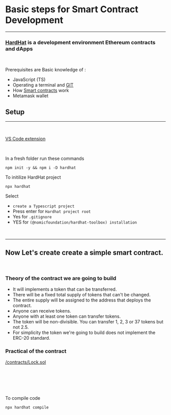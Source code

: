 # Basic steps for Smart Contract Development

<hr>

### [HardHat](https://hardhat.org/tutorial) is a development environment Ethereum contracts and dApps

<br>

Prerequisites are Basic knowledge of :

- JavaScript (TS)
- Operating a terminal and [GIT](https://youtube.com/playlist?list=PL_s5d7ncPMZaFc6FBXIkabLUiljGkYOYL)
- How [Smart contracts](https://ethereum.org/learn/#smart-contracts) work
- Metamask wallet

## Setup

<hr>

<br>

[VS Code extension](https://marketplace.visualstudio.com/items?itemName=NomicFoundation.hardhat-solidity)

<br>

In a fresh folder run these commands

```
npm init -y && npm i -D hardhat
```

To initilize HardHat project

```
npx hardhat
```

Select

- `create a Typescript project`
- Press enter for `Hardhat project root`
- Yes for `.gitignore`
- YES for `(@nomicfoundation/hardhat-toolbox) installation`

<br>

<!-- ```
npm i -D @nomicfoundation/hardhat-toolbox
``` -->
<hr>

## Now Let's create create a simple smart contract.

<br>

### Theory of the contract we are going to build

- It will implements a token that can be transferred.
- There will be a fixed total supply of tokens that can't be changed.
- The entire supply will be assigned to the address that deploys the contract.
- Anyone can receive tokens.
- Anyone with at least one token can transfer tokens.
- The token will be non-divisible. You can transfer 1, 2, 3 or 37 tokens but not 2.5.
- For simplicity the token we're going to build does not implement the ERC-20 standard.

### Practical of the contract

[/contracts/Lock.sol](./contracts/Lock.sol)

 <br>
 <br>
 <br>
 <br>

To compile code

```
npx hardhat compile
```
